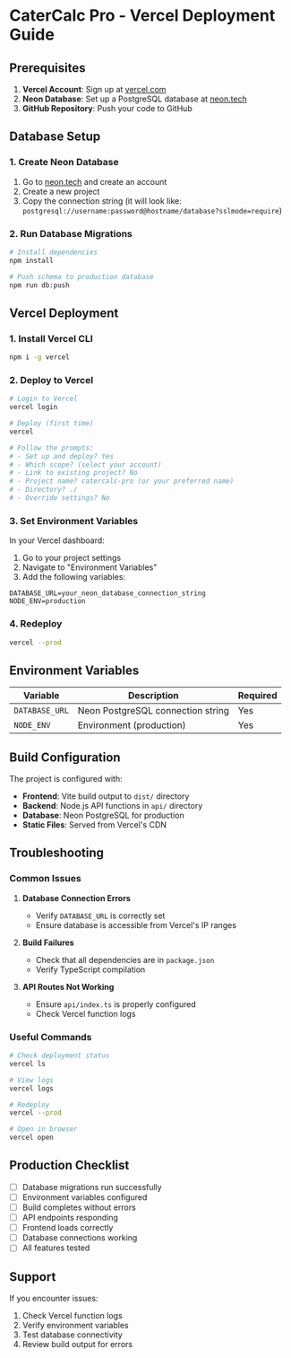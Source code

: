 # CaterCalc Pro - Vercel Deployment Guide

## Prerequisites

1. **Vercel Account**: Sign up at [vercel.com](https://vercel.com)
2. **Neon Database**: Set up a PostgreSQL database at [neon.tech](https://neon.tech)
3. **GitHub Repository**: Push your code to GitHub

## Database Setup

### 1. Create Neon Database

1. Go to [neon.tech](https://neon.tech) and create an account
2. Create a new project
3. Copy the connection string (it will look like: `postgresql://username:password@hostname/database?sslmode=require`)

### 2. Run Database Migrations

```bash
# Install dependencies
npm install

# Push schema to production database
npm run db:push
```

## Vercel Deployment

### 1. Install Vercel CLI

```bash
npm i -g vercel
```

### 2. Deploy to Vercel

```bash
# Login to Vercel
vercel login

# Deploy (first time)
vercel

# Follow the prompts:
# - Set up and deploy? Yes
# - Which scope? (select your account)
# - Link to existing project? No
# - Project name? catercalc-pro (or your preferred name)
# - Directory? ./
# - Override settings? No
```

### 3. Set Environment Variables

In your Vercel dashboard:

1. Go to your project settings
2. Navigate to "Environment Variables"
3. Add the following variables:

```
DATABASE_URL=your_neon_database_connection_string
NODE_ENV=production
```

### 4. Redeploy

```bash
vercel --prod
```

## Environment Variables

| Variable | Description | Required |
|----------|-------------|----------|
| `DATABASE_URL` | Neon PostgreSQL connection string | Yes |
| `NODE_ENV` | Environment (production) | Yes |

## Build Configuration

The project is configured with:

- **Frontend**: Vite build output to `dist/` directory
- **Backend**: Node.js API functions in `api/` directory
- **Database**: Neon PostgreSQL for production
- **Static Files**: Served from Vercel's CDN

## Troubleshooting

### Common Issues

1. **Database Connection Errors**
   - Verify `DATABASE_URL` is correctly set
   - Ensure database is accessible from Vercel's IP ranges

2. **Build Failures**
   - Check that all dependencies are in `package.json`
   - Verify TypeScript compilation

3. **API Routes Not Working**
   - Ensure `api/index.ts` is properly configured
   - Check Vercel function logs

### Useful Commands

```bash
# Check deployment status
vercel ls

# View logs
vercel logs

# Redeploy
vercel --prod

# Open in browser
vercel open
```

## Production Checklist

- [ ] Database migrations run successfully
- [ ] Environment variables configured
- [ ] Build completes without errors
- [ ] API endpoints responding
- [ ] Frontend loads correctly
- [ ] Database connections working
- [ ] All features tested

## Support

If you encounter issues:

1. Check Vercel function logs
2. Verify environment variables
3. Test database connectivity
4. Review build output for errors
